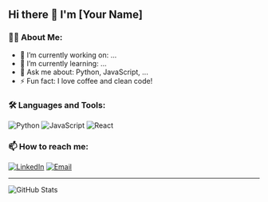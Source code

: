 ## Hi there 👋 I'm [Your Name]

### 👨‍💻 About Me:
- 🔭 I’m currently working on: ...
- 🌱 I’m currently learning: ...
- 💬 Ask me about: Python, JavaScript, ...
- ⚡ Fun fact: I love coffee and clean code!

### 🛠️ Languages and Tools:
![Python](https://img.shields.io/badge/Python-3776AB?style=flat&logo=python&logoColor=white)
![JavaScript](https://img.shields.io/badge/JavaScript-F7DF1E?style=flat&logo=javascript&logoColor=black)
![React](https://img.shields.io/badge/React-20232A?style=flat&logo=react&logoColor=61DAFB)
<!-- Add more as needed -->

### 📫 How to reach me:
[![LinkedIn](https://img.shields.io/badge/LinkedIn-0077B5?style=flat&logo=linkedin&logoColor=white)](https://linkedin.com/in/yourusername)
[![Email](https://img.shields.io/badge/Email-D14836?style=flat&logo=gmail&logoColor=white)](mailto:youremail@example.com)

---

<!-- Optional: GitHub Stats -->
![GitHub Stats](https://github-readme-stats.vercel.app/api?username=yourusername&show_icons=true&theme=radical)